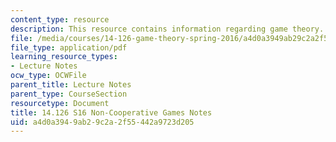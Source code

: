 ```yaml
---
content_type: resource
description: This resource contains information regarding game theory.
file: /media/courses/14-126-game-theory-spring-2016/a4d0a3949ab29c2a2f55442a9723d205_MIT14_126S16_noncoop.pdf
file_type: application/pdf
learning_resource_types:
- Lecture Notes
ocw_type: OCWFile
parent_title: Lecture Notes
parent_type: CourseSection
resourcetype: Document
title: 14.126 S16 Non-Cooperative Games Notes
uid: a4d0a394-9ab2-9c2a-2f55-442a9723d205
---
```


